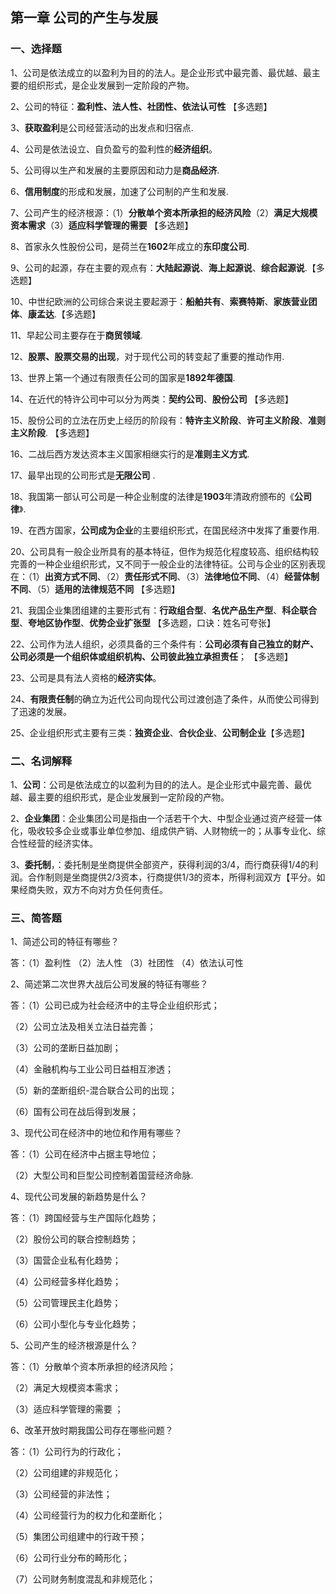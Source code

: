 ## 第一章 公司的产生与发展

### 一、选择题

1、公司是依法成立的以盈利为目的的法人。是企业形式中最完善、最优越、最主要的组织形式，是企业发展到一定阶段的产物。

2、公司的特征：**盈利性、法人性、社团性、依法认可性** 【多选题】

3、**获取盈利**是公司经营活动的出发点和归宿点.

4、公司是依法设立、自负盈亏的盈利性的**经济组织**。

5、公司得以生产和发展的主要原因和动力是**商品经济**.

6、**信用制度**的形成和发展，加速了公司制的产生和发展.

7、公司产生的经济根源：（1）**分散单个资本所承担的经济风险**（2）**满足大规模资本需求**（3）**适应科学管理的需要** 【多选题】

8、首家永久性股份公司，是荷兰在**1602**年成立的**东印度公司**.

9、公司的起源，存在主要的观点有：**大陆起源说**、**海上起源说**、**综合起源说**.【多选题】

10、中世纪欧洲的公司综合来说主要起源于：**船舶共有**、**索赛特斯**、**家族营业团体**、**康孟达**.【多选题】

11、早起公司主要存在于**商贸领域**.

12、**股票、股票交易的出现**，对于现代公司的转变起了重要的推动作用.

13、世界上第一个通过有限责任公司的国家是**1892年德国**.

14、在近代的特许公司中可以分为两类：**契约公司**、**股份公司** 【多选题】

15、股份公司的立法在历史上经历的阶段有：**特许主义阶段**、**许可主义阶段**、**准则主义阶段**. 【多选题】

16、二战后西方发达资本主义国家相继实行的是**准则主义方式**.

17、最早出现的公司形式是**无限公司** .

18、我国第一部认可公司是一种企业制度的法律是**1903**年清政府颁布的《**公司律**》.

19、在西方国家，**公司成为企业**的主要组织形式，在国民经济中发挥了重要作用.

20、公司具有一般企业所具有的基本特征，但作为规范化程度较高、组织结构较完善的一种企业组织形式，又不同于一般企业的法律特征。公司与企业的区别表现在：（1）**出资方式不同**、（2）**责任形式不同**、（3）**法律地位不同**、（4）**经营体制不同**、（5）**适用的法律规范不同** 【多选题】

21、我国企业集团组建的主要形式有：**行政组合型**、**名优产品生产型**、**科企联合型**、**夸地区协作型**、**优势企业扩张型** 【多选题，口诀：姓名可夸张】

22、公司作为法人组织，必须具备的三个条件有：**公司必须有自己独立的财产、公司必须是一个组织体或组织机构、公司彼此独立承担责任**； 【多选题】

23、公司是具有法人资格的**经济实体**。

24、**有限责任制**的确立为近代公司向现代公司过渡创造了条件，从而使公司得到了迅速的发展。

25、企业组织形式主要有三类：**独资企业**、**合伙企业**、**公司制企业**【多选题】


### 二、名词解释

1、**公司**：公司是依法成立的以盈利为目的的法人。是企业形式中最完善、最优越、最主要的组织形式，是企业发展到一定阶段的产物。

2、**企业集团**：企业集团公司是指由一个活若干个大、中型企业通过资产经营一体化，吸收较多企业或事业单位参加、组成供产销、人财物统一的；从事专业化、综合性经营的经济实体。

3、**委托制**，：委托制是坐商提供全部资产，获得利润的3/4，而行商获得1/4的利润。合作制则是坐商提供2/3资本，行商提供1/3的资本，所得利润双方【平分。如果经商失败，双方不向对方负任何责任。

### 三、简答题

1、简述公司的特征有哪些？

答：（1）盈利性 （2）法人性 （3）社团性 （4）依法认可性

2、简述第二次世界大战后公司发展的特征有哪些？

答：（1）公司已成为社会经济中的主导企业组织形式；

（2）公司立法及相关立法日益完善；

（3）公司的垄断日益加剧；

（4）金融机构与工业公司日益相互渗透；

（5）新的垄断组织-混合联合公司的出现；

（6）国有公司在战后得到发展；

3、现代公司在经济中的地位和作用有哪些？

答：（1）公司在经济中占据主导地位；

（2）大型公司和巨型公司控制着国营经济命脉.

4、现代公司发展的新趋势是什么？

答：（1）跨国经营与生产国际化趋势；

（2）股份公司的联合控制趋势；

（3）国营企业私有化趋势；

（4）公司经营多样化趋势；

（5）公司管理民主化趋势；

（6）公司小型化与专业化趋势；

5、公司产生的经济根源是什么？

答：（1）分散单个资本所承担的经济风险；

（2）满足大规模资本需求；

（3）适应科学管理的需要 ；

6、改革开放时期我国公司存在哪些问题？

答：（1）公司行为的行政化；

（2）公司组建的非规范化；

（3）公司经营的非法性；

（4）公司经营行为的权力化和垄断化；

（5）集团公司组建中的行政干预；

（6）公司行业分布的畸形化；

（7）公司财务制度混乱和非规范化；

